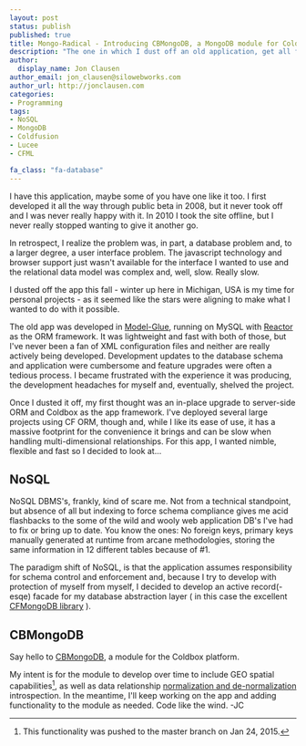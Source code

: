 ```yaml
---
layout: post
status: publish
published: true
title: Mongo-Radical - Introducing CBMongoDB, a MongoDB module for Coldbox
description: "The one in which I dust off an old application, get all fancy-pants, and write my own Coldbox module"
author:
  display_name: Jon Clausen
author_email: jon_clausen@silowebworks.com
author_url: http://jonclausen.com
categories:
- Programming
tags:
- NoSQL
- MongoDB
- Coldfusion
- Lucee
- CFML

fa_class: "fa-database"
---
```


I have this application, maybe some of you have one like it too.  I first developed it all the way through public beta in 2008, but it never took off and I was never really happy with it. In 2010 I took the site offline, but I never really stopped wanting to give it another go.

In retrospect, I realize the problem was, in part, a database problem and, to a larger degree, a user interface problem.  The javascript technology and browser support just wasn't available for the interface I wanted to use and the relational data model was complex and, well, slow.  Really slow.

I dusted off the app this fall - winter up here in Michigan, USA is my time for personal projects - as it seemed like the stars were aligning to make what I wanted to do with it possible.

The old app was developed in [Model-Glue](http://en.wikipedia.org/wiki/Model-Glue), running on MySQL with [Reactor](https://github.com/ReactorORM/reactor) as the ORM framework. It was lightweight and fast with both of those, but I've never been a fan of XML configuration files and neither are really actively being developed.  Development updates to the database schema and application were cumbersome and feature upgrades were often a tedious process.  I became frustrated with the experience it was producing, the development headaches for myself and, eventually, shelved the project.

Once I dusted it off, my first thought was an in-place upgrade to server-side ORM and Coldbox as the app framework.  I've deployed several large projects using CF ORM, though and, while I like its ease of use, it has a massive footprint for the convenience it brings and can be slow when handling multi-dimensional relationships.  For this app, I wanted nimble, flexible and fast so I decided to look at...  

NoSQL
-----
NoSQL DBMS's, frankly, kind of scare me.  Not from a technical standpoint, but absence of all but indexing to force schema compliance gives me acid flashbacks to the some of the wild and wooly web application DB's I've had to fix or bring up to date.  You know the ones:  No foreign keys, primary keys manually generated at runtime from arcane methodologies, storing the same information in 12 different tables because of #1.

The paradigm shift of NoSQL, is that the application assumes responsibility for schema control and enforcement and, because I try to develop with protection of myself from myself, I decided to develop an active record(-esqe) facade for my database abstraction layer ( in this case the excellent [CFMongoDB library](https://github.com/marcesher/cfmongodb) ). 

CBMongoDB
---------
Say hello to [CBMongoDB](http://www.coldbox.org/forgebox/view/cbmongodb), a module for the Coldbox platform.

My intent is for the module to develop over time to include GEO spatial capabilities[^1], as well as data relationship [normalization and de-normalization](http://docs.mongodb.org/manual/core/data-model-design/) introspection.  In the meantime, I'll keep working on the app and adding functionality to the module as needed.  Code like the wind. -JC

[^1]: This functionality was pushed to the master branch on Jan 24, 2015.







